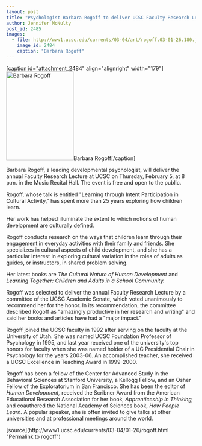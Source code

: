 ```yaml
---
layout: post
title: "Psychologist Barbara Rogoff to deliver UCSC Faculty Research Lecture on February 5"
author: Jennifer McNulty
post_id: 2485
images:
  - file: http://www1.ucsc.edu/currents/03-04/art/rogoff.03-01-26.180.jpg
    image_id: 2484
    caption: "Barbara Rogoff"
---
```


[caption id="attachment_2484" align="alignright" width="179"]<a href="http://localhost/mysite/wp-content/uploads/2004/01/rogoff.03-01-26.180.jpg"><img class="size-full wp-image-2484" src="http://localhost/mysite/wp-content/uploads/2004/01/rogoff.03-01-26.180.jpg" alt="Barbara Rogoff" width="179" height="235" /></a>Barbara Rogoff[/caption]
<p>
  Barbara Rogoff, a leading developmental psychologist, will deliver the annual Faculty Research Lecture at UCSC on Thursday, February 5, at 8 p.m. in the Music Recital Hall. The event is free and open to the public.
</p>
<p>
  Rogoff, whose talk is entitled "Learning through Intent Participation in Cultural Activity," has spent more than 25 years exploring how children learn.
</p>
<p>
  Her work has helped illuminate the extent to which notions of human development are culturally defined.<br>
</p>
<p>
  Rogoff conducts research on the ways that children learn through their engagement in everyday activities with their family and friends. She specializes in cultural aspects of child development, and she has a particular interest in exploring cultural variation in the roles of adults as guides, or instructors, in shared problem solving.
</p>
<p>
  Her latest books are <i>The Cultural Nature of Human Development</i> and <i>Learning Together: Children and Adults in a School Community.</i><br>
</p>
<p>
  Rogoff was selected to deliver the annual Faculty Research Lecture by a committee of the UCSC Academic Senate, which voted unanimously to recommend her for the honor. In its recommendation, the committee described Rogoff as "amazingly productive in her research and writing" and said her books and articles have had a "major impact."<br>
</p>
<p>
  Rogoff joined the UCSC faculty in 1992 after serving on the faculty at the University of Utah. She was named UCSC Foundation Professor of Psychology in 1995, and last year received one of the university's top honors for faculty when she was named holder of a UC Presidential Chair in Psychology for the years 2003-06. An accomplished teacher, she received a UCSC Excellence in Teaching Award in 1999-2000.<br>
</p>
<p>
  Rogoff has been a fellow of the Center for Advanced Study in the Behavioral Sciences at Stanford University, a Kellogg Fellow, and an Osher Fellow of the Exploratorium in San Francisco. She has been the editor of <i>Human Development,</i> received the Scribner Award from the American Educational Research Association for her book, <i>Apprenticeship in Thinking,</i> and coauthored the National Academy of Sciences book, <i>How People Learn.</i> A popular speaker, she is often invited to give talks at other universities and at professional meetings around the world.
</p>
[source](http://www1.ucsc.edu/currents/03-04/01-26/rogoff.html "Permalink to rogoff")

